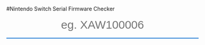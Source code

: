 #Nintendo Switch Serial Firmware Checker
<input id='main' class='main' placeholder="eg. XAW100006" maxlength="9">
<ul id="valid"></ul>
<script>
    let fs = {
        '1.0.0': [
            ['XAW100006', 'XAW100128'],
            ['XAW700015', 'XAW700030'],
            ['XAJ100022', 'XAJ100042'],
            ['XAJ400020', 'XAJ400081'],
            ['XAJ700012', 'XAJ700065'],
        ],
        '2.1.0': [
            ['XAW100139', 'XAW100140'],
            ['XAW700049', 'XAW700050'],
            ['XAJ400000', 'XAJ400126'],
            ['XAJ700078', 'XAJ700085']
        ],
        '2.2.0': [
            ['XAW100158', 'XAW100173'],
            ['XAJ400107', 'XAJ400174'],
            ['XAJ700091', 'XAJ700093'],
        ],
        '2.3.0': [
            ['XAW100179', 'XAW100210'],
            ['XAW400012', 'XAW400016'],
            ['XAW700000', 'XAW700050'],
            ['XAJ100000', 'XAJ100086'],
            ['XAJ400105', 'XAJ400154'],
            ['XAJ700098', 'XAJ700132'],
        ],
        '3.0.0': [
            ['XAW100182', 'XAW100228'],
            ['XAW400017', 'XAW400033'],
            ['XAW700059', 'XAW700079'],
            ['XAJ100117', 'XAJ100129'],
            ['XAJ400169', 'XAJ400187'],
            ['XAJ700135', 'XAJ700138'],
        ],
        '3.0.1': [
            ['XAW100238', 'XAW100282'],
            ['XAW400000', 'XAW400028'],
            ['XAJ100000', 'XAJ100122'],
            ['XAJ400210', 'XAJ400241'],
            ['XAJ700150', 'XAJ700163'],
        ],
        '3.0.2': [
            ['XAW100350', 'XAW100409'],
        ],
    }
    let input = document.getElementById('main');
    let list = document.getElementById('valid');
    let MAX = 9;
    input.addEventListener('input', function () {
        let inp = input.value = input.value.toUpperCase();
        let sLen = input.value.length;
        s = input.value + '0'.repeat(MAX - sLen);
        console.log(s);
        let res = [];
        for (let firm of Object.keys(fs)) {
            let serials = fs[firm];
            for (let serial of serials) {
                let [min, max] = serial;
                let str = `${firm} = ${min} - ${max}`;
                let match1 = min.includes(inp);
                let match2 = max.includes(inp);
                let match3 = (s >= min && s <= max)
                if (match1 || match2 || match3) {
                    res.push(str);
                }
            }
        }
        let list = '<li>' + res.join('</li><li>') + '</li>';
        document.getElementById('valid').innerHTML = list;
    });

</script>
<style>
        .main {
            border: 0;
            border-bottom: 2px solid #1976D2;
            width: 100%;
            font-size: 30px;
            line-height: 35px;
            height: 70px;
            text-align: center;
            padding: 10px;
            background: transparent;
            color: #BBDEFB;
        }
    
        ul {
            margin: 0 auto;
            padding: 0;
            max-height: 390px;
            overflow-y: auto;
            border: 1px solid rgba(0, 0, 0, 0.1);
            padding: 5px 5px 0 5px;
            border-left: none;
            border-right: none;
        }
    
        li {
            list-style: none;
            background-color: rgba(0, 0, 0, 0.05);
            background-image: linear-gradient( 90deg,
            #FFD32E 10px,
            #EEE 10px,
            #EEE 11px,
            transparent 11px);
            padding: 10px 15px 10px 25px;
            border: 1px solid #CCC;
            box-shadow: inset 1px 1px 0 rgba(255, 255, 255, 0.5);
            margin-bottom: 5px;
            width: 100%;
            box-sizing: border-box;
            cursor: pointer;
            border-radius: 3px;
        }
    </style>